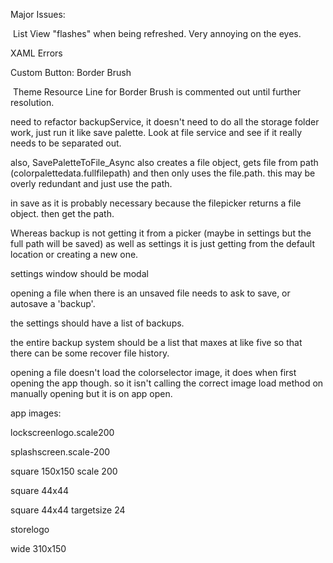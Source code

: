 ﻿Major Issues:

​	List View "flashes" when being refreshed. Very annoying on the eyes.

XAML Errors

Custom Button: Border Brush

​	Theme Resource Line for Border Brush is commented out until further resolution.



need to refactor backupService, it doesn't need to do all the storage folder work, just run it like save palette. Look at file service and see if it really needs to be separated out.

also, SavePaletteToFile_Async also creates a file object, gets file from path (colorpalettedata.fullfilepath) and then only uses the file.path. this may be overly redundant and just use the path.

in save as it is probably necessary because the filepicker returns a file object. then get the path.

Whereas backup is not getting it from a picker (maybe in settings but the full path will be saved) as well as settings it is just getting from the default location or creating a new one.



settings window should be modal



opening a file when there is an unsaved file needs to ask to save, or autosave a 'backup'.

the settings should have a list of backups.

the entire backup system should be a list that maxes at like five so that there can be some recover file history.

opening a file doesn't load the colorselector image, it does when first opening the app though. so it isn't calling the correct image load method on manually opening but it is on app open. 





app images:

lockscreenlogo.scale200

splashscreen.scale-200

square 150x150 scale 200

square 44x44

square 44x44 targetsize 24

storelogo

wide 310x150
